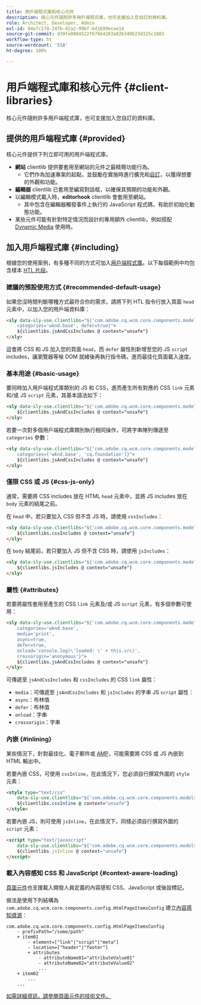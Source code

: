 ```yaml
---
title: 用戶端程式庫和核心元件
description: 核心元件隨附許多用戶端程式庫，也可支援加入您自訂的資料庫。
role: Architect, Developer, Admin
exl-id: 84e7c178-247b-42a2-99bf-6d1699ecee14
source-git-commit: d39fe0084522f67664203a026340b23d325c1883
workflow-type: ht
source-wordcount: '518'
ht-degree: 100%

---
```



# 用戶端程式庫和核心元件 {#client-libraries}

核心元件隨附許多用戶端程式庫，也可支援加入您自訂的資料庫。

## 提供的用戶端程式庫 {#provided}

核心元件提供下列立即可用的用戶端程式庫。

* **網站** clientlib 提供要套用至網站的元件之最精簡功能行為。
   * 它們作為加速專案的起點，並鼓勵在實施時進行擴充和[自訂](/help/developing/customizing.md)，以獲得想要的外觀和功能。
* **編輯器** clientlib 已套用至編寫對話框，以確保其預期的功能和外觀。
* 以編輯模式載入時，**editorhook** clientlib 會套用至網站。
   * 其中包含在編輯器觸發事件上執行的 JavaScript 程式碼，有助於初始化動態功能。
* 某些元件可能有針對特定情況而設計的專用額外 clientlib，例如搭配 [Dynamic Media](/help/components/image.md#dynamic-media) 使用時。

## 加入用戶端程式庫 {#including}

根據您的使用案例，有多種不同的方式可加入[用戶端程式庫](/help/developing/archetype/front-end.md#clientlibs)。以下每個範例中均包含樣本 [HTL 片段](https://experienceleague.adobe.com/docs/experience-manager-htl/using/overview.html)。

### 建議的預設使用方式 {#recommended-default-usage}

如果您沒時間判斷哪種方式最符合你的需求，請將下列 HTL 指令行放入頁面 `head` 元素中，以加入您的用戶端資料庫：

```html
<sly data-sly-use.clientlibs="${'com.adobe.cq.wcm.core.components.models.ClientLibraries' @
    categories='wknd.base', defer=true}">
    ${clientlibs.jsAndCssIncludes @ context="unsafe"}
</sly>
```

這會將 CSS 和 JS 加入您的頁面 `head`，而 `defer` 屬性則新增至您的 JS `script` includes，讓瀏覽器等候 DOM 就緒後再執行指令碼，進而最佳化頁面載入速度。

### 基本用途 {#basic-usage}

要同時加入用戶端程式庫類別的 JS 和 CSS，進而產生所有對應的 CSS `link` 元素和/或 JS `script` 元素，其基本語法如下：

```html
<sly data-sly-use.clientlibs="${'com.adobe.cq.wcm.core.components.models.ClientLibraries' @ categories='wknd.base'}">
    ${clientlibs.jsAndCssIncludes @ context="unsafe"}
</sly>
```

若要一次對多個用戶端程式庫類別執行相同操作，可將字串陣列傳遞至 `categories` 參數：

```html
<sly data-sly-use.clientlibs="${'com.adobe.cq.wcm.core.components.models.ClientLibraries' @
    categories=['wknd.base', 'cq.foundation']}">
    ${clientlibs.jsAndCssIncludes @ context="unsafe"}
</sly>
```

### 僅限 CSS 或 JS {#css-js-only}

通常，需要將 CSS includes 放在 HTML `head` 元素中，並將 JS includes 放在 `body` 元素的結尾之前。

在 `head` 中，若只要加入 CSS 但不含 JS 時，請使用 `cssIncludes`：

```html
<sly data-sly-use.clientlibs="${'com.adobe.cq.wcm.core.components.models.ClientLibraries' @ categories='wknd.base'}">
    ${clientlibs.cssIncludes @ context="unsafe"}
</sly>
```

在 `body` 結尾前，若只要加入 JS 但不含 CSS 時，請使用 `jsIncludes`：

```html
<sly data-sly-use.clientlibs="${'com.adobe.cq.wcm.core.components.models.ClientLibraries' @ categories='wknd.base'}">
    ${clientlibs.jsIncludes @ context="unsafe"}
</sly>
```

### 屬性 {#attributes}

若要將屬性套用至產生的 CSS `link` 元素及/或 JS `script` 元素，有多個參數可使用：

```html
<sly data-sly-use.clientlibs="${'com.adobe.cq.wcm.core.components.models.ClientLibraries' @
    categories='wknd.base',
    media='print',
    async=true,
    defer=true,
    onload='console.log(\'loaded: \' + this.src)',
    crossorigin='anonymous'}">
    ${clientlibs.jsAndCssIncludes @ context="unsafe"}
</sly>
```

可傳遞至 `jsAndCssIncludes` 和 `cssIncludes` 的 CSS `link` 屬性：

* `media`：可傳遞至 `jsAndCssIncludes` 和 `jsIncludes` 的字串 JS `script` 屬性：
* `async`：布林值
* `defer`：布林值
* `onload`：字串
* `crossorigin`：字串

### 內嵌 {#inlining}

某些情況下，針對最佳化、電子郵件或 [AMP](amp.md)，可能需要將 CSS 或 JS 內嵌到 HTML 輸出中。

若要內嵌 CSS，可使用 `cssInline`，在此情況下，您必須自行撰寫外圍的 `style` 元素：

```html
<style type="text/css"
    data-sly-use.clientlibs="${'com.adobe.cq.wcm.core.components.models.ClientLibraries' @ categories='wknd.base'}">
    ${clientlibs.cssInline @ context="unsafe"}
</style>
```

若要內嵌 JS，則可使用 `jsInline`，在此情況下，同樣必須自行撰寫外圍的 `script` 元素：

```html
<script type="text/javascript"
    data-sly-use.clientlibs="${'com.adobe.cq.wcm.core.components.models.ClientLibraries' @ categories='wknd.base'}">
    ${clientlibs.jsInline @ context="unsafe"}
</script>
```

### 載入內容感知 CSS 和 JavaScript {#context-aware-loading}

[頁面元件](/help/components/page.md)也支援載入開發人員定義的內容感知 CSS、JavaScript 或後設標記。

做法是使用下列結構為 `com.adobe.cq.wcm.core.components.config.HtmlPageItemsConfig` 建立[內容感知資源](context-aware-configs.md)：

```text
com.adobe.cq.wcm.core.components.config.HtmlPageItemsConfig
    - prefixPath="/some/path"
    + item01
        - element=["link"|"script"|"meta"]
        - location=["header"|"footer"]
        + attributes
            - attributeName01="attributeValue01"
            - attributeName02="attributeValue02"
            ...
    + item02
        ...
    ...
```

[如需詳細資訊，請參閱頁面元件的技術文件。](https://github.com/adobe/aem-core-wcm-components/tree/master/content/src/content/jcr_root/apps/core/wcm/components/page/v2/page#loading-of-context-aware-cssjs)
